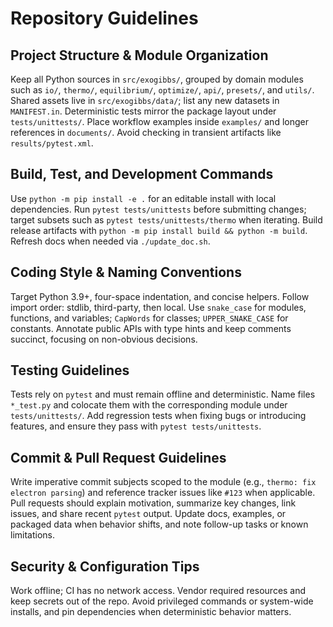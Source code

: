 # Repository Guidelines

## Project Structure & Module Organization
Keep all Python sources in `src/exogibbs/`, grouped by domain modules such as `io/`, `thermo/`, `equilibrium/`, `optimize/`, `api/`, `presets/`, and `utils/`. Shared assets live in `src/exogibbs/data/`; list any new datasets in `MANIFEST.in`. Deterministic tests mirror the package layout under `tests/unittests/`. Place workflow examples inside `examples/` and longer references in `documents/`. Avoid checking in transient artifacts like `results/pytest.xml`.

## Build, Test, and Development Commands
Use `python -m pip install -e .` for an editable install with local dependencies. Run `pytest tests/unittests` before submitting changes; target subsets such as `pytest tests/unittests/thermo` when iterating. Build release artifacts with `python -m pip install build && python -m build`. Refresh docs when needed via `./update_doc.sh`.

## Coding Style & Naming Conventions
Target Python 3.9+, four-space indentation, and concise helpers. Follow import order: stdlib, third-party, then local. Use `snake_case` for modules, functions, and variables; `CapWords` for classes; `UPPER_SNAKE_CASE` for constants. Annotate public APIs with type hints and keep comments succinct, focusing on non-obvious decisions.

## Testing Guidelines
Tests rely on `pytest` and must remain offline and deterministic. Name files `*_test.py` and colocate them with the corresponding module under `tests/unittests/`. Add regression tests when fixing bugs or introducing features, and ensure they pass with `pytest tests/unittests`.

## Commit & Pull Request Guidelines
Write imperative commit subjects scoped to the module (e.g., `thermo: fix electron parsing`) and reference tracker issues like `#123` when applicable. Pull requests should explain motivation, summarize key changes, link issues, and share recent `pytest` output. Update docs, examples, or packaged data when behavior shifts, and note follow-up tasks or known limitations.

## Security & Configuration Tips
Work offline; CI has no network access. Vendor required resources and keep secrets out of the repo. Avoid privileged commands or system-wide installs, and pin dependencies when deterministic behavior matters.
